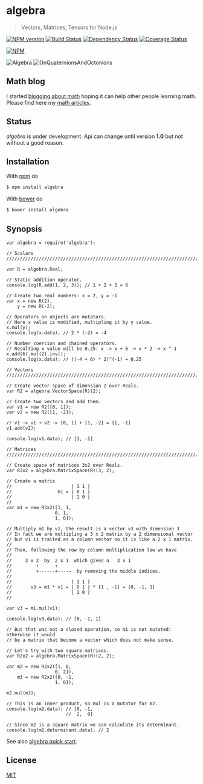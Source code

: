 # algebra

> Vectors, Matrices, Tensors for Node.js

[![NPM version](https://badge.fury.io/js/algebra.png)](http://badge.fury.io/js/algebra) [![Build Status](https://travis-ci.org/fibo/algebra.png?branch=master)](https://travis-ci.org/fibo/algebra?branch=master) [![Dependency Status](https://gemnasium.com/fibo/algebra.png)](https://gemnasium.com/fibo/algebra) [![Coverage Status](https://coveralls.io/repos/fibo/algebra/badge.svg?branch=master)](https://coveralls.io/r/fibo/algebra?branch=master)

[![NPM](https://nodei.co/npm-dl/algebra.png)](https://nodei.co/npm-dl/algebra/)

![Algebra](http://g14n.info/algebra/images/Cover-Algebra.png) ![OnQuaternionsAndOctonions](http://g14n.info/algebra/images/Cover-OnQuaternionsAndOctonions.png)

## Math blog

I started [blogging about math](http://g14n.info/algebra/2015/08/i-love-math/) hoping it can help other people learning math.
Please find here my [math articles](http://g14n.info/algebra/articles).

<!-- readmenot
     Line containing the readmenot string are filtered from index.md,
     while this readmenot comment is not displayed in README.md
     which is rendered on npm and GitHub … ehm readmenot

Follows a list of recent posts.

{% include posts_list.html limit="5" %}
     readmenot -->

## Status

*algebra* is under development.
Api can change until version **1.0** but not without a good reason.

## Installation

With [npm](https://npmjs.org/) do

```bash
$ npm install algebra
```

With [bower](http://bower.io/) do

```bash
$ bower install algebra
```

## Synopsis

```
var algebra = require('algebra');

// Scalars
////////////////////////////////////////////////////////////////////////////////

var R = algebra.Real;

// Static addition operator.
console.log(R.add(1, 2, 3)); // 1 + 2 + 3 = 6

// Create two real numbers: x = 2, y = -1
var x = new R(2),
    y = new R(-2);

// Operators on objects are mutators.
// Here x value is modified, multipling it by y value.
x.mul(y);
console.log(x.data); // 2 * (-2) = -4

// Number coercion and chained operators.
// Resulting x value will be 0.25: x -> x + 6 -> x * 2 -> x ^-1
x.add(6).mul(2).inv();
console.log(x.data); // ((-4 + 6) * 2)^(-1) = 0.25

// Vectors
////////////////////////////////////////////////////////////////////////////////

// Create vector space of dimension 2 over Reals.
var R2 = algebra.VectorSpace(R)(2);

// Create two vectors and add them.
var v1 = new R2([0, 1]);
var v2 = new R2([1, -2]);

// v1 -> v1 + v2 -> [0, 1] + [1, -2] = [1, -1]
v1.add(v2);

console.log(v1.data); // [1, -1]

// Matrices
////////////////////////////////////////////////////////////////////////////////

// Create space of matrices 3x2 over Reals.
var R3x2 = algebra.MatrixSpace(R)(3, 2);

// Create a matrix
//                      | 1 1 |
//                 m1 = | 0 1 |
//                      | 1 0 |
//
var m1 = new R3x2([1, 1,
                  0, 1,
                  1, 0]);

// Multiply m1 by v1, the result is a vector v3 with dimension 3
// In fact we are multipling a 3 x 2 matrix by a 2 dimensional vector
// but v1 is traited as a column vector so it is like a 2 x 1 matrix.
//
// Then, following the row by column multiplication law we have
//
//     3 x 2  by  2 x 1  which gives a   3 x 1
//         ↑      ↑
//         +------+----→  by removing the middle indices.
//
//                      | 1 1 |
//       v3 = m1 * v1 = | 0 1 | * [1 , -1] = [0, -1, 1]
//                      | 1 0 |
//

var v3 = m1.mul(v1);

console.log(v3.data); // [0, -1, 1]

// But that was not a closed operation, so m1 is not mutated: otherwise it would
// be a matrix that become a vector which does not make sense.

// Let's try with two square matrices.
var R2x2 = algebra.MatrixSpace(R)(2, 2);

var m2 = new R2x2([1, 0,
                  0, 2]),
    m3 = new R2x2([0, -1,
                  1, 0]);

m2.mul(m3);

// This is an inner product, so mul is a mutator for m2.
console.log(m2.data); // [0, -1,
                      //  2,  0]

// Since m2 is a square matrix we can calculate its determinant.
console.log(m2.determinant.data); // 2
```

See also [algebra quick start](http://g14n.info/algebra/examples/quick-start).


## License

[MIT](http://g14n.info/mit-licence)

